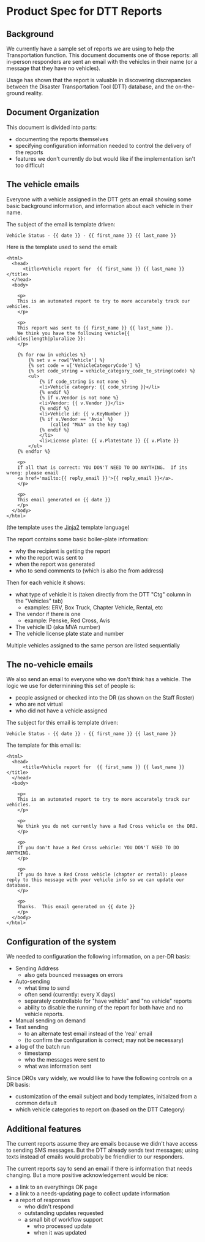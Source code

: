 Product Spec for DTT Reports
============================

Background
----------

We currently have a sample set of reports we are using to help the Transportation function.
This document documents one of those reports: all in-person responders are sent an email
with the vehicles in their name (or a message that they have no vehicles).

Usage has shown that the report is valuable in discovering discrepancies between the Disaster
Transportation Tool (DTT) database, and the on-the-ground reality.

Document Organization
---------------------

This document is divided into parts:
* documenting the reports themselves
* specifying configuration information needed to control the delivery of the reports
* features we don't currently do but would like if the implementation isn't too difficult

The vehicle emails
------------------

Everyone with a vehicle assigned in the DTT gets an email showing some basic background information,
and information about each vehicle in their name.

The subject of the email is template driven:

```jinja
Vehicle Status - {{ date }} - {{ first_name }} {{ last_name }}
```

Here is the template used to send the email:

```jinja
<html>
  <head>
      <title>Vehicle report for  {{ first_name }} {{ last_name }}</title>
  </head>
  <body>

    <p>
    This is an automated report to try to more accurately track our vehicles.
    </p>

    <p>
    This report was sent to {{ first_name }} {{ last_name }}.
    We think you have the following vehicle{{ vehicles|length|pluralize }}:
    </p>

    {% for row in vehicles %}
        {% set v = row['Vehicle'] %}
        {% set code = v['VehicleCategoryCode'] %}
        {% set code_string = vehicle_category_code_to_string(code) %}
        <ul>
            {% if code_string is not none %}
            <li>Vehicle category: {{ code_string }}</li>
            {% endif %}
            {% if v.Vendor is not none %}
            <li>Vendor: {{ v.Vendor }}</li>
            {% endif %}
            <li>Vehicle id: {{ v.KeyNumber }}
            {% if v.Vendor == 'Avis' %}
                (called "MVA" on the key tag)
            {% endif %}
            </li>
            <li>License plate: {{ v.PlateState }} {{ v.Plate }}
        </ul>
    {% endfor %}

    <p>
    If all that is correct: YOU DON'T NEED TO DO ANYTHING.  If its wrong: please email
    <a href='mailto:{{ reply_email }}'>{{ reply_email }}</a>.
    </p>

    <p>
    This email generated on {{ date }}
    </p>
  </body>
</html>
```

(the template uses the [Jinja2](https://jinja.palletsprojects.com/en/3.0.x/) template language)

The report contains some basic boiler-plate information:
* why the recipient is getting the report
* who the report was sent to
* when the report was generated
* who to send comments to (which is also the from address)

Then for each vehicle it shows:
* what type of vehicle it is (taken directly from the DTT "Ctg" column in the "Vehicles" tab)
  * examples: ERV, Box Truck, Chapter Vehicle, Rental, etc
* The vendor if there is one
  * example: Penske, Red Cross, Avis
* The vehicle ID (aka MVA number)
* The vehicle license plate state and number

Multiple vehicles assigned to the same person are listed sequentially

The no-vehicle emails
---------------------

We also send an email to everyone who we don't think has a vehicle.
The logic we use for determinining this set of people is:
* people assigned or checked into the DR (as shown on the Staff Roster)
* who are not virtual
* who did not have a vehicle assigned

The subject for this email is template driven:

```jinja
Vehicle Status - {{ date }} - {{ first_name }} {{ last_name }}
```

The template for this email is:

```jinja
<html>
  <head>
      <title>Vehicle report for  {{ first_name }} {{ last_name }}</title>
  </head>
  <body>

    <p>
    This is an automated report to try to more accurately track our vehicles.
    </p>

    <p>
    We think you do not currently have a Red Cross vehicle on the DRO.
    </p>

    <p>
    If you don't have a Red Cross vehicle: YOU DON'T NEED TO DO ANYTHING.
    </p>

    <p>
    If you do have a Red Cross vehicle (chapter or rental): please reply to this message with your vehicle info so we can update our database.
    </p>

    <p>
    Thanks.  This email generated on {{ date }}
    </p>
  </body>
</html>
```

Configuration of the system
---------------------------

We needed to configuration the following information, on a per-DR basis:
* Sending Address
  * also gets bounced messages on errors
* Auto-sending
  * what time to send
  * often send (currently: every X days)
  * separately controllable for "have vehicle" and "no vehicle" reports
  * ability to disable the running of the report for both have and no vehicle reports.
* Manual sending on demand
* Test sending
  * to an alternate test email instead of the 'real' email
  * (to confirm the configuration is correct; may not be necessary)
* a log of the batch run
  * timestamp
  * who the messages were sent to
  * what was information sent

Since DROs vary widely, we would like to have the following controls on a DR basis:
* customization of the email subject and body templates, initialzed from a common default
* which vehicle categories to report on (based on the DTT Category)

Additional features
-------------------

The current reports assume they are emails because we didn't have access to sending SMS messages.
But the DTT already sends text messages; using texts instead of emails would probably be friendlier
to our responders.

The current reports say to send an email if there is information that needs changing.  But
a more positive acknowledgement would be nice:
* a link to an everythings OK page
* a link to a needs-updating page to collect update information
* a report of responses
  * who didn't respond
  * outstanding updates requested
  * a small bit of workflow support
    * who processed update
    * when it was updated  
